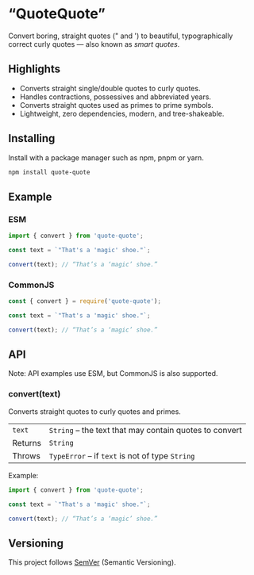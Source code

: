 # “QuoteQuote”

Convert boring, straight quotes (" and ') to beautiful, typographically correct curly quotes — also known as _smart quotes_.

## Highlights

- Converts straight single/double quotes to curly quotes.
- Handles contractions, possessives and abbreviated years.
- Converts straight quotes used as primes to prime symbols.
- Lightweight, zero dependencies, modern, and tree-shakeable.

## Installing

Install with a package manager such as npm, pnpm or yarn.

```sh
npm install quote-quote
```

## Example

### ESM

```js
import { convert } from 'quote-quote';

const text = `"That's a 'magic' shoe."`;

convert(text); // “That’s a ‘magic’ shoe.”
```

### CommonJS

```js
const { convert } = require('quote-quote');

const text = `"That's a 'magic' shoe."`;

convert(text); // “That’s a ‘magic’ shoe.”
```

## API

Note: API examples use ESM, but CommonJS is also supported.

### convert(text)

Converts straight quotes to curly quotes and primes.

|         |                                                        |
| ------- | ------------------------------------------------------ |
| `text`  | `String` – the text that may contain quotes to convert |
| Returns | `String`                                               |
| Throws  | `TypeError` – if `text` is not of type `String`        |

Example:

```js
import { convert } from 'quote-quote';

const text = `"That's a 'magic' shoe."`;

convert(text); // “That’s a ‘magic’ shoe.”
```

## Versioning

This project follows [SemVer](https://semver.org/) (Semantic Versioning).
